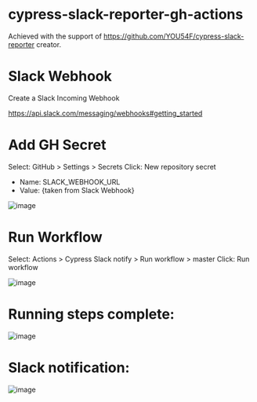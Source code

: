 # cypress-slack-reporter-gh-actions

Achieved with the support of https://github.com/YOU54F/cypress-slack-reporter creator.

# Slack Webhook
Create a Slack Incoming Webhook

https://api.slack.com/messaging/webhooks#getting_started

# Add GH Secret
Select: GitHub > Settings > Secrets
Click: New repository secret
- Name: SLACK_WEBHOOK_URL
- Value: {taken from Slack Webhook}

![image](https://user-images.githubusercontent.com/1033474/117925005-ef372680-b2f6-11eb-81ac-5bae93c5d115.png)


# Run Workflow
Select: Actions > Cypress Slack notify > Run workflow > master
Click: Run workflow

![image](https://user-images.githubusercontent.com/1033474/117925042-fd854280-b2f6-11eb-844f-5b279a13a1ec.png)


# Running steps complete:
![image](https://user-images.githubusercontent.com/1033474/117925072-083fd780-b2f7-11eb-9c35-b813716f6d36.png)


# Slack notification:
![image](https://user-images.githubusercontent.com/1033474/117925121-15f55d00-b2f7-11eb-8267-036aaf675a05.png)
